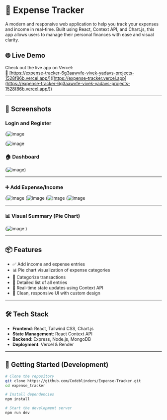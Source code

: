 # 💸 Expense Tracker

A modern and responsive web application to help you track your expenses and income in real-time. Built using React, Context API, and Chart.js, this app allows users to manage their personal finances with ease and visual clarity.

## 🌐 Live Demo

Check out the live app on Vercel:  
🔗 [https://expense-tracker-6g3aawvfe-vivek-yadavs-projects-1528f86b.vercel.app/]([https://expense-tracker.vercel.app](https://expense-tracker-6g3aawvfe-vivek-yadavs-projects-1528f86b.vercel.app/))

---

## 📸 Screenshots
### Login and Register
 (![image](https://github.com/user-attachments/assets/651bae3a-f25c-424c-9ac2-1f467849b4a7)

 (![image](https://github.com/user-attachments/assets/ea174ec3-afa8-46e6-b9f6-12784e10826f)

### 🏠 Dashboard

(![image](https://github.com/user-attachments/assets/94b9fafd-ba24-4294-ad78-d8bdf6753902))

---

### ➕ Add Expense/Income

(![image](https://github.com/user-attachments/assets/988d5f04-922c-4e38-8c21-1ff69672c696)
 (![image](https://github.com/user-attachments/assets/c6a73830-a2e5-4e19-8065-2665235ce3aa) 
 (![image](https://github.com/user-attachments/assets/58984db9-2f43-4a64-87a4-61ed5c3ea645)
(![image](https://github.com/user-attachments/assets/4237b7a5-1909-4944-911d-cd7242b11906)



---

### 📊 Visual Summary (Pie Chart)

(![image](https://github.com/user-attachments/assets/b27474cf-b6a2-48c1-b3f3-7a2b18b08e43)
)


---

## 📦 Features

- ✅ Add income and expense entries
- 📊 Pie chart visualization of expense categories
- 📁 Categorize transactions
- 🧾 Detailed list of all entries
- 🔄 Real-time state updates using Context API
- 🎨 Clean, responsive UI with custom design


---

## 🛠️ Tech Stack

- **Frontend**: React, Tailwind CSS, Chart.js
- **State Management**: React Context API
- **Backend**: Express, Node.js, MongoDB 
- **Deployment**: Vercel & Render

---

## 🚀 Getting Started (Development)

```bash
# Clone the repository
git clone https://github.com/Codeblinders/Expense-Tracker.git
cd expense_tracker

# Install dependencies
npm install

# Start the development server
npm run dev
